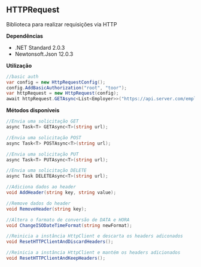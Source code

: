 ﻿## HTTPRequest
Biblioteca para realizar requisições via HTTP

**Dependências**

* .NET Standard 2.0.3
* Newtonsoft.Json 12.0.3

**Utilização**

```csharp
//basic auth
var config = new HttpRequestConfig();
config.AddBasicAuthorization("root", "toor");
var httpRequest = new HttpRequest(config);
await httpRequest.GETAsync<List<Employer>>("https://api.server.com/employer");
```

**Métodos disponíveis**
```csharp
//Envia uma solicitação GET
async Task<T> GETAsync<T>(string url);

//Envia uma solicitação POST
async Task<T> POSTAsync<T>(string url);

//Envia uma solicitação PUT
async Task<T> PUTAsync<T>(string url);

//Envia uma solicitação DELETE
async Task DELETEAsync<T>(string url);

//Adiciona dados ao header
void AddHeader(string key, string value);

//Remove dados do header
void RemoveHeader(string key);

//Altera o farmato de conversão de DATA e HORA 
void ChangeISODateTimeFormat(string newFormat);

//Reinicia a instância HttpClient e descarta os headers adiconados
void ResetHTTPClientAndDiscardHeaders();

//Reinicia a instância HttpClient e mantém os headers adicionados
void ResetHTTPClientAndKeepHeaders();
```
